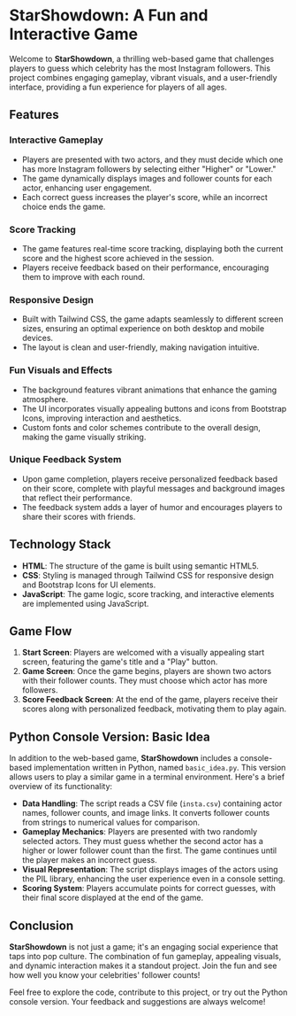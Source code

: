 # StarShowdown: A Fun and Interactive Game

Welcome to **StarShowdown**, a thrilling web-based game that challenges players to guess which celebrity has the most Instagram followers. This project combines engaging gameplay, vibrant visuals, and a user-friendly interface, providing a fun experience for players of all ages.

## Features

### Interactive Gameplay
- Players are presented with two actors, and they must decide which one has more Instagram followers by selecting either "Higher" or "Lower."
- The game dynamically displays images and follower counts for each actor, enhancing user engagement.
- Each correct guess increases the player's score, while an incorrect choice ends the game.

### Score Tracking
- The game features real-time score tracking, displaying both the current score and the highest score achieved in the session.
- Players receive feedback based on their performance, encouraging them to improve with each round.

### Responsive Design
- Built with Tailwind CSS, the game adapts seamlessly to different screen sizes, ensuring an optimal experience on both desktop and mobile devices.
- The layout is clean and user-friendly, making navigation intuitive.

### Fun Visuals and Effects
- The background features vibrant animations that enhance the gaming atmosphere.
- The UI incorporates visually appealing buttons and icons from Bootstrap Icons, improving interaction and aesthetics.
- Custom fonts and color schemes contribute to the overall design, making the game visually striking.

### Unique Feedback System
- Upon game completion, players receive personalized feedback based on their score, complete with playful messages and background images that reflect their performance.
- The feedback system adds a layer of humor and encourages players to share their scores with friends.

## Technology Stack
- **HTML**: The structure of the game is built using semantic HTML5.
- **CSS**: Styling is managed through Tailwind CSS for responsive design and Bootstrap Icons for UI elements.
- **JavaScript**: The game logic, score tracking, and interactive elements are implemented using JavaScript.

## Game Flow
1. **Start Screen**: Players are welcomed with a visually appealing start screen, featuring the game's title and a "Play" button.
2. **Game Screen**: Once the game begins, players are shown two actors with their follower counts. They must choose which actor has more followers.
3. **Score Feedback Screen**: At the end of the game, players receive their scores along with personalized feedback, motivating them to play again.

## Python Console Version: Basic Idea

In addition to the web-based game, **StarShowdown** includes a console-based implementation written in Python, named `basic_idea.py`. This version allows users to play a similar game in a terminal environment. Here's a brief overview of its functionality:

- **Data Handling**: The script reads a CSV file (`insta.csv`) containing actor names, follower counts, and image links. It converts follower counts from strings to numerical values for comparison.
- **Gameplay Mechanics**: Players are presented with two randomly selected actors. They must guess whether the second actor has a higher or lower follower count than the first. The game continues until the player makes an incorrect guess.
- **Visual Representation**: The script displays images of the actors using the PIL library, enhancing the user experience even in a console setting.
- **Scoring System**: Players accumulate points for correct guesses, with their final score displayed at the end of the game.

## Conclusion
**StarShowdown** is not just a game; it's an engaging social experience that taps into pop culture. The combination of fun gameplay, appealing visuals, and dynamic interaction makes it a standout project. Join the fun and see how well you know your celebrities' follower counts!

Feel free to explore the code, contribute to this project, or try out the Python console version. Your feedback and suggestions are always welcome!

